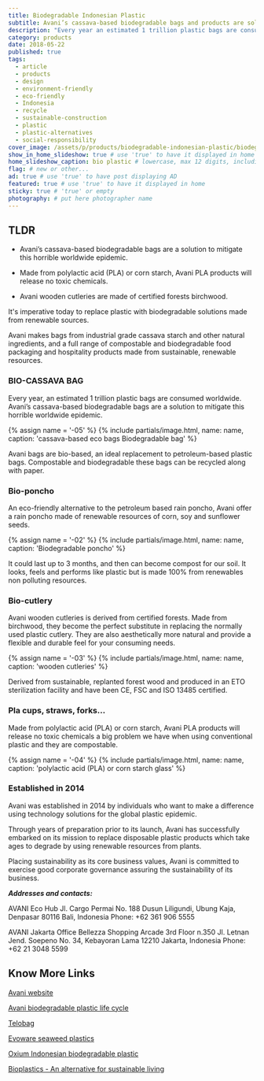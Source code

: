 ```yaml
---
title: Biodegradable Indonesian Plastic
subtitle: Avani’s cassava-based biodegradable bags and products are solutions to the worldwide plastic problem.
description: "Every year an estimated 1 trillion plastic bags are consumed worldwide. Avani cassava-based biodegradable bags are a solution to mitigate this horrible problem."
category: products
date: 2018-05-22
published: true
tags:
  - article
  - products
  - design
  - environment-friendly
  - eco-friendly
  - Indonesia
  - recycle
  - sustainable-construction
  - plastic
  - plastic-alternatives
  - social-responsibility
cover_image: /assets/p/products/biodegradable-indonesian-plastic/biodegradable-indonesian-plastic.jpg
show_in_home_slideshow: true # use 'true' to have it displayed in home slideshow
home_slideshow_caption: bio plastic # lowercase, max 12 digits, including spaces
flag: # new or other...
ad: true # use 'true' to have post displaying AD
featured: true # use 'true' to have it displayed in home
sticky: true # 'true' or empty
photography: # put here photographer name
---
```


<div class="tldr">

## TLDR

- Avani’s cassava-based biodegradable bags are a solution to mitigate this horrible worldwide epidemic.

- Made from polylactic acid (PLA) or corn starch, Avani PLA products will release no toxic chemicals.

- Avani wooden cutleries are made of certified forests birchwood.

</div>

It's imperative today to replace plastic with biodegradable solutions made from renewable sources.

Avani makes bags from industrial grade cassava starch and other natural ingredients, and a full range of compostable and biodegradable food packaging and hospitality products made from sustainable, renewable resources.

### BIO-CASSAVA BAG

Every year, an estimated 1 trillion plastic bags are consumed worldwide. Avani’s cassava-based biodegradable bags are a solution to mitigate this horrible worldwide epidemic.

{% assign name = '-05' %}
{% include partials/image.html, name: name, caption: 'cassava-based eco bags Biodegradable bag' %}



Avani bags are bio-based, an ideal replacement to petroleum-based plastic bags. Compostable and biodegradable these bags can be recycled along with paper.



### Bio-poncho

An eco-friendly alternative to the petroleum based rain poncho, Avani offer a rain poncho  made of renewable resources of corn, soy and sunflower seeds.


{% assign name = '-02' %}
{% include partials/image.html, name: name, caption: 'Biodegradable poncho' %}




It could last up to 3 months, and then can become compost for our soil. It looks, feels and performs like plastic but is made 100% from renewables non polluting resources.


### Bio-cutlery

Avani wooden cutleries is derived from certified forests. Made from birchwood, they become the perfect substitute in replacing the normally used plastic cutlery. They are also aesthetically more natural and provide a flexible and durable feel for your consuming needs.

{% assign name = '-03' %}
{% include partials/image.html, name: name, caption: 'wooden cutleries' %}



Derived from sustainable, replanted forest wood and produced in an ETO sterilization facility and have been CE, FSC and ISO 13485 certified.


### Pla cups, straws, forks...

Made from polylactic acid (PLA) or corn starch, Avani PLA products will release no toxic chemicals a big problem we have when using conventional plastic and they are compostable.

{% assign name = '-04' %}
{% include partials/image.html, name: name, caption: 'polylactic acid (PLA) or corn starch glass' %}





### Established in 2014

Avani was established in 2014 by individuals who want to make a difference using technology solutions for the global plastic epidemic.

Through years of preparation prior to its launch, Avani has successfully embarked on its mission to replace disposable plastic products which take ages to degrade by using renewable resources from plants.

Placing sustainability as its core business values, Avani is committed to exercise good corporate governance assuring the sustainability of its business.

**_Addresses and contacts:_**

AVANI Eco Hub
Jl. Cargo Permai No. 188
Dusun Liligundi, Ubung Kaja, Denpasar
80116 Bali, Indonesia
Phone: +62 361 906 5555

AVANI Jakarta Office
Bellezza Shopping Arcade 3rd Floor n.350
Jl. Letnan Jend. Soepeno No. 34, Kebayoran Lama
12210 Jakarta, Indonesia
Phone: +62 21 3048 5599



## Know More Links

[Avani website](https://www.avanieco.com/)

[Avani biodegradable plastic life cycle](https://www.avanieco.com/life-cycle-3/)

[Telobag](http://telobag.com/en/home/)

[Evoware seaweed plastics](http://www.evoware.id/)

[Oxium Indonesian biodegradable plastic](http://www.oxium.net/page/)

[Bioplastics - An alternative for sustainable living](https://advancebioplast.com/)
